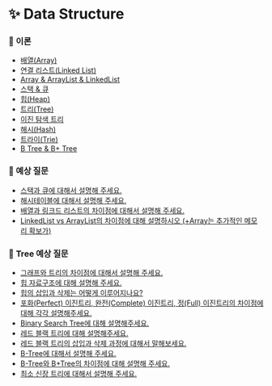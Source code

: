 # ✨ Data Structure

### 📌 이론

- [배열(Array)](https://github.com/SeoYeonBae/CS_study/blob/main/DataStructure/%EB%B0%B0%EC%97%B4(Array).md)
- [연결 리스트(Linked List)](https://github.com/SeoYeonBae/CS_study/blob/main/DataStructure/%EC%97%B0%EA%B2%B0%20%EB%A6%AC%EC%8A%A4%ED%8A%B8(Linked%20List).md)
- [Array & ArrayList & LinkedList](https://github.com/SeoYeonBae/CS_study/blob/main/DataStructure/Array%20%26%20ArrayList%20%26%20LinkedList.md)
- [스택 & 큐](https://github.com/SeoYeonBae/CS_study/blob/main/DataStructure/%ec%8a%a4%ed%83%9d%26%ed%81%90.md)
- [힙(Heap)](https://github.com/SeoYeonBae/CS_study/blob/main/DataStructure/%ed%9e%99(Heap).md)
- [트리(Tree)](https://github.com/SeoYeonBae/CS_study/blob/main/DataStructure/%ED%8A%B8%EB%A6%AC(Tree).md)
- [이진 탐색 트리](https://github.com/SeoYeonBae/CS_study/blob/main/DataStructure/%EC%9D%B4%EC%A7%84%ED%83%90%EC%83%89%ED%8A%B8%EB%A6%AC.md)
- [해시(Hash)](https://github.com/SeoYeonBae/CS_study/blob/main/DataStructure/%ED%95%B4%EC%8B%9C(Hash).md)
- [트라이(Trie)](https://github.com/SeoYeonBae/CS_study/blob/main/DataStructure/%ED%8A%B8%EB%9D%BC%EC%9D%B4(Trie).md)
- [B Tree & B+ Tree](https://github.com/SeoYeonBae/CS_study/blob/main/DataStructure/B%20Tree%20%26%20B%2B%20Tree.md)

### 📌 예상 질문
- [스택과 큐에 대해서 설명해 주세요.](https://github.com/SeoYeonBae/CS_study/issues/1)
- [해시테이블에 대해서 설명해 주세요.](https://github.com/SeoYeonBae/CS_study/issues/2)
- [배열과 링크드 리스트의 차이점에 대해서 설명해 주세요.](https://github.com/SeoYeonBae/CS_study/issues/3)
- [LinkedList vs ArrayList의 차이점에 대해 설명하시오 (+Array는 추가적인 메모리 확보가)](https://github.com/SeoYeonBae/CS_study/issues/4)

### 📌 **Tree 예상 질문**
- [그래프와 트리의 차이점에 대해서 설명해 주세요.](https://github.com/SeoYeonBae/CS_study/issues/5)
- [힙 자료구조에 대해 설명해 주세요.](https://github.com/SeoYeonBae/CS_study/issues/6)
- [힙의 삽입과 삭제는 어떻게 이루어지나요?](https://github.com/SeoYeonBae/CS_study/issues/7)
- [포화(Perfect) 이진트리, 완전(Complete) 이진트리, 정(Full) 이진트리의 차이점에 대해 각각 설명해주세요.](https://github.com/SeoYeonBae/CS_study/issues/8)
- [Binary Search Tree에 대해 설명해주세요.](https://github.com/SeoYeonBae/CS_study/issues/9)
- [레드 블랙 트리에 대해 설명해주세요.](https://github.com/SeoYeonBae/CS_study/issues/10)
- [레드 블랙 트리의 삽입과 삭제 과정에 대해서 말해보세요.](https://github.com/SeoYeonBae/CS_study/issues/11)
- [B-Tree에 대해서 설명해 주세요.](https://github.com/SeoYeonBae/CS_study/issues/12)
- [B-Tree와 B+Tree의 차이점에 대해 설명해 주세요.](https://github.com/SeoYeonBae/CS_study/issues/13)
- [최소 신장 트리에 대해서 설명해 주세요.](https://github.com/SeoYeonBae/CS_study/issues/14)
